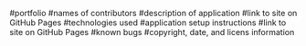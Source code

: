 #portfolio 
#names of contributors
#description of application
#link to site on GitHub Pages
#technologies used
#application setup instructions
#link to site on GitHub Pages
#known bugs
#copyright, date, and licens information